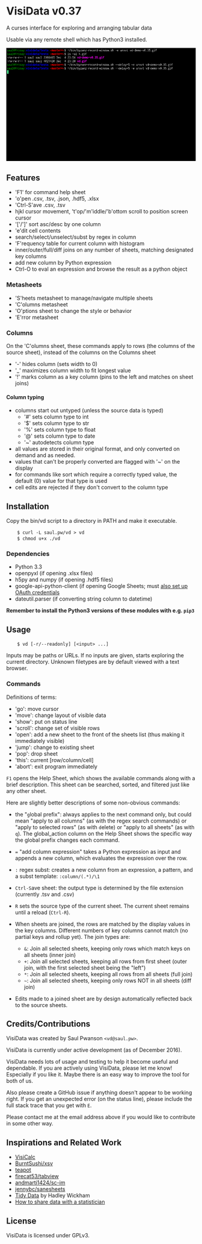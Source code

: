 # VisiData v0.37

A curses interface for exploring and arranging tabular data

Usable via any remote shell which has Python3 installed.

![VisiData silent demo](screenshot.gif "VisiData Screenshot")

## Features
- 'F1' for command help sheet
- 'o'pen .csv, .tsv, .json, .hdf5, .xlsx
- 'Ctrl-S'ave .csv, .tsv
- hjkl cursor movement, 't'op/'m'iddle/'b'ottom scroll to position screen cursor
- '['/']' sort asc/desc by one column
- 'e'dit cell contents
- search/select/unselect/subst by regex in column
- 'F'requency table for current column with histogram
- inner/outer/full/diff joins on any number of sheets, matching designated key columns
- add new column by Python expression
- Ctrl-O to eval an expression and browse the result as a python object

### Metasheets

- 'S'heets metasheet to manage/navigate multiple sheets
- 'C'olumns metasheet
- 'O'ptions sheet to change the style or behavior
- 'E'rror metasheet

### Columns

On the 'C'olumns sheet, these commands apply to rows (the columns of the source sheet), instead of the columns on the Columns sheet

- '-' hides column (sets width to 0)
- '\_' maximizes column width to fit longest value
- '!' marks column as a key column (pins to the left and matches on sheet joins)

#### Column typing

- columns start out untyped (unless the source data is typed)
   - '#' sets column type to int
   - '$' sets column type to str
   - '%' sets column type to float
   - '@' sets column type to date
   - '~' autodetects column type
- all values are stored in their original format, and only converted on demand and as needed.
- values that can't be properly converted are flagged with '~' on the display
- for commands like sort which require a correctly typed value, the default (0) value for that type is used
- cell edits are rejected if they don't convert to the column type

## Installation

Copy the bin/vd script to a directory in PATH and make it executable.

        $ curl -L saul.pw/vd > vd
        $ chmod u+x ./vd

### Dependencies


- Python 3.3
- openpyxl (if opening .xlsx files)
- h5py and numpy (if opening .hdf5 files)
- google-api-python-client (if opening Google Sheets; must [also set up OAuth credentials](https://developers.google.com/sheets/quickstart/python)
- dateutil.parser (if converting string column to datetime)

**Remember to install the Python3 versions of these modules with e.g. `pip3`**

## Usage

        $ vd [-r/--readonly] [<input> ...]

Inputs may be paths or URLs.  If no inputs are given, starts exploring the
current directory.  Unknown filetypes are by default viewed with a text
browser.

### Commands

Definitions of terms:

- 'go': move cursor
- 'move': change layout of visible data
- 'show': put on status line
- 'scroll': change set of visible rows
- 'open': add a new sheet to the front of the sheets list (thus making it immediately visible)
- 'jump': change to existing sheet
- 'pop': drop sheet
- 'this': current [row/column/cell]
- 'abort': exit program immediately

`F1` opens the Help Sheet, which shows the available commands along with a brief description.
This sheet can be searched, sorted, and filtered just like any other sheet.

Here are slightly better descriptions of some non-obvious commands:

- the "`g`lobal prefix": always applies to the next command only, but could mean "apply to all columns" (as with the regex search commands) or "apply to selected rows" (as with `d`elete) or "apply to all sheets" (as with `q`).
The global\_action column on the Help Sheet shows the specific way the global prefix changes each command.

- `=` "add column expression" takes a Python expression as input and appends a new column, which evaluates the
expression over the row.

- `:` regex subst: creates a new column from an expression, a pattern, and a subst template: `:column/(.*)/\1`

- `Ctrl-S`ave sheet: the output type is determined by the file extension (currently .tsv and .csv)

- `R` sets the source type of the current sheet.  The current sheet remains until a reload (`Ctrl-R`).

- When sheets are joined, the rows are matched by the display values in the key columns.  Different numbers of key columns cannot match (no partial keys and rollup yet).  The join types are:
    - `&`: Join all selected sheets, keeping only rows which match keys on all sheets (inner join)
    - `+`: Join all selected sheets, keeping all rows from first sheet (outer join, with the first selected sheet being the "left")
    - `*`: Join all selected sheets, keeping all rows from all sheets (full join)
    - `~`: Join all selected sheets, keeping only rows NOT in all sheets (diff join)

- Edits made to a joined sheet are by design automatically reflected back to the source sheets.

## Credits/Contributions

VisiData was created by Saul Pwanson `<vd@saul.pw>`.

VisiData is currently under active development (as of December 2016).

VisiData needs lots of usage and testing to help it become useful and dependable.  If you are actively using VisiData, please let me know!  Especially if you like it.  Maybe there is an easy way to improve the tool for both of us.

Also please create a GitHub issue if anything doesn't appear to be working right.
If you get an unexpected error (on the status line), please include the full stack trace that you get with `E`.

Please contact me at the email address above if you would like to contribute in some other way.

## Inspirations and Related Work

- [VisiCalc](http://danbricklin.com/visicalc.htm)
- [BurntSushi/xsv](https://github.com/BurntSushi/xsv)
- [teapot](https://www.syntax-k.de/projekte/teapot/)
- [firecat53/tabview](https://github.com/firecat53/tabview)
- [andmarti1424/sc-im](https://github.com/andmarti1424/sc-im)
- [jennybc/sanesheets](https://github.com/jennybc/sanesheets)
- [Tidy Data](http://vita.had.co.nz/papers/tidy-data.pdf) by Hadley Wickham
- [How to share data with a statistician](https://github.com/jtleek/datasharing)

## License

VisiData is licensed under GPLv3.

